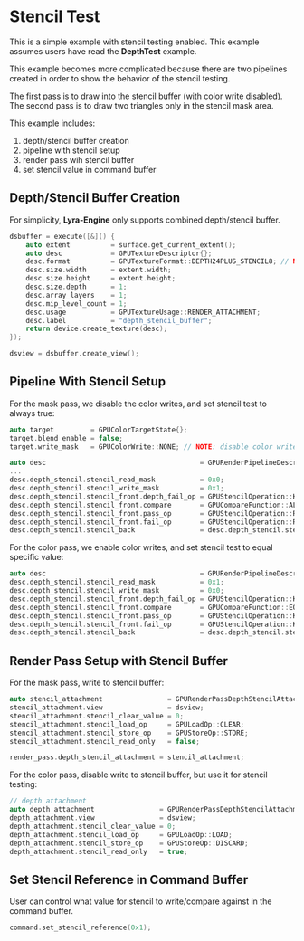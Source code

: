 # Stencil Test

This is a simple example with stencil testing enabled.
This example assumes users have read the **DepthTest** example.

This example becomes more complicated because there are two pipelines
created in order to show the behavior of the stencil testing.

The first pass is to draw into the stencil buffer (with color write disabled).
The second pass is to draw two triangles only in the stencil mask area.

This example includes:

1. depth/stencil buffer creation
2. pipeline with stencil setup
3. render pass wih stencil buffer
4. set stencil value in command buffer

## Depth/Stencil Buffer Creation

For simplicity, **Lyra-Engine** only supports combined depth/stencil buffer.

```cpp
dsbuffer = execute([&]() {
    auto extent          = surface.get_current_extent();
    auto desc            = GPUTextureDescriptor{};
    desc.format          = GPUTextureFormat::DEPTH24PLUS_STENCIL8; // NOTE: stencil is also included
    desc.size.width      = extent.width;
    desc.size.height     = extent.height;
    desc.size.depth      = 1;
    desc.array_layers    = 1;
    desc.mip_level_count = 1;
    desc.usage           = GPUTextureUsage::RENDER_ATTACHMENT;
    desc.label           = "depth_stencil_buffer";
    return device.create_texture(desc);
});

dsview = dsbuffer.create_view();
```

## Pipeline With Stencil Setup

For the mask pass, we disable the color writes, and set stencil test to always true:

```cpp
auto target         = GPUColorTargetState{};
target.blend_enable = false;
target.write_mask   = GPUColorWrite::NONE; // NOTE: disable color write

auto desc                                      = GPURenderPipelineDescriptor{};
...
desc.depth_stencil.stencil_read_mask           = 0x0;
desc.depth_stencil.stencil_write_mask          = 0x1;
desc.depth_stencil.stencil_front.depth_fail_op = GPUStencilOperation::KEEP;
desc.depth_stencil.stencil_front.compare       = GPUCompareFunction::ALWAYS;
desc.depth_stencil.stencil_front.pass_op       = GPUStencilOperation::REPLACE;
desc.depth_stencil.stencil_front.fail_op       = GPUStencilOperation::REPLACE;
desc.depth_stencil.stencil_back                = desc.depth_stencil.stencil_front;
```

For the color pass, we enable color writes, and set stencil test to equal specific value:
```cpp
auto desc                                      = GPURenderPipelineDescriptor{};
desc.depth_stencil.stencil_read_mask           = 0x1;
desc.depth_stencil.stencil_write_mask          = 0x0;
desc.depth_stencil.stencil_front.depth_fail_op = GPUStencilOperation::KEEP;
desc.depth_stencil.stencil_front.compare       = GPUCompareFunction::EQUAL;
desc.depth_stencil.stencil_front.pass_op       = GPUStencilOperation::KEEP; // don't modify stencil
desc.depth_stencil.stencil_front.fail_op       = GPUStencilOperation::KEEP; // don't modify stencil
desc.depth_stencil.stencil_back                = desc.depth_stencil.stencil_front;
```

## Render Pass Setup with Stencil Buffer

For the mask pass, write to stencil buffer:

```cpp
auto stencil_attachment                = GPURenderPassDepthStencilAttachment{};
stencil_attachment.view                = dsview;
stencil_attachment.stencil_clear_value = 0;
stencil_attachment.stencil_load_op     = GPULoadOp::CLEAR;
stencil_attachment.stencil_store_op    = GPUStoreOp::STORE;
stencil_attachment.stencil_read_only   = false;

render_pass.depth_stencil_attachment = stencil_attachment;
```

For the color pass, disable write to stencil buffer, but use it for stencil testing:

```cpp
// depth attachment
auto depth_attachment                = GPURenderPassDepthStencilAttachment{};
depth_attachment.view                = dsview;
depth_attachment.stencil_clear_value = 0;
depth_attachment.stencil_load_op     = GPULoadOp::LOAD;
depth_attachment.stencil_store_op    = GPUStoreOp::DISCARD;
depth_attachment.stencil_read_only   = true;
```

## Set Stencil Reference in Command Buffer

User can control what value for stencil to write/compare against in the command buffer.

```cpp
command.set_stencil_reference(0x1);
```
